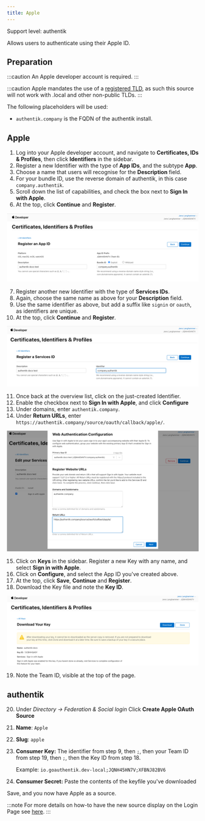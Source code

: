 ```yaml
---
title: Apple
---
```


<span class="badge badge--primary">Support level: authentik</span>

Allows users to authenticate using their Apple ID.

## Preparation

:::caution
An Apple developer account is required.
:::

:::caution
Apple mandates the use of a [registered TLD](https://en.wikipedia.org/wiki/List_of_Internet_top-level_domains), as such this source will not work with .local and other non-public TLDs.
:::

The following placeholders will be used:

- `authentik.company` is the FQDN of the authentik install.

## Apple

1. Log into your Apple developer account, and navigate to **Certificates, IDs & Profiles**, then click **Identifiers** in the sidebar.
2. Register a new Identifier with the type of **App IDs**, and the subtype **App**.
3. Choose a name that users will recognise for the **Description** field.
4. For your bundle ID, use the reverse domain of authentik, in this case `company.authentik`.
5. Scroll down the list of capabilities, and check the box next to **Sign In with Apple**.
6. At the top, click **Continue** and **Register**.

![](./app_id.png)

7. Register another new Identifier with the type of **Services IDs**.
8. Again, choose the same name as above for your **Description** field.
9. Use the same identifier as above, but add a suffix like `signin` or `oauth`, as identifiers are unique.
10. At the top, click **Continue** and **Register**.

![](./service_id.png)

11. Once back at the overview list, click on the just-created Identifier.
12. Enable the checkbox next to **Sign In with Apple**, and click **Configure**
13. Under domains, enter `authentik.company`.
14. Under **Return URLs**, enter `https://authentik.company/source/oauth/callback/apple/`.

![](./app_service_config.png)

15. Click on **Keys** in the sidebar. Register a new Key with any name, and select **Sign in with Apple**.
16. Click on **Configure**, and select the App ID you've created above.
17. At the top, click **Save**, **Continue** and **Register**.
18. Download the Key file and note the **Key ID**.

![](./key.png)

19. Note the Team ID, visible at the top of the page.

## authentik

20. Under _Directory -> Federation & Social login_ Click **Create Apple OAuth Source**

21. **Name**: `Apple`
22. **Slug**: `apple`
23. **Consumer Key:** The identifier from step 9, then `;`, then your Team ID from step 19, then `;`, then the Key ID from step 18.

    Example: `io.goauthentik.dev-local;JQNH45HN7V;XFBNJ82BV6`

24. **Consumer Secret:** Paste the contents of the keyfile you've downloaded

Save, and you now have Apple as a source.

:::note
For more details on how-to have the new source display on the Login Page see [here](../../index.md#add-sources-to-default-login-page).
:::
